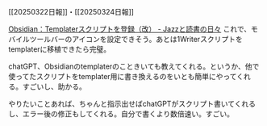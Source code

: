 [[20250322日報]]・[[20250324日報]]

[Obsidian：Templaterスクリプトを登録（改） - Jazzと読書の日々](https://wineroses.hatenablog.com/entry/2024/07/03/154544)
これで、モバイルツールバーのアイコンを設定できそう。あとは1Writerスクリプトをtemplaterに移植できたら完璧。

chatGPT、Obsidianのtemplaterのこときいても教えてくれる。というか、他で使ってたスクリプトをtemplater用に書き換えるのをいとも簡単にやってくれる。すごいし、助かる。

やりたいことあれば、ちゃんと指示出せばchatGPTがスクリプト書いてくれるし、エラー後の修正もしてくれる。自分で書くより数倍速い。すごい。
